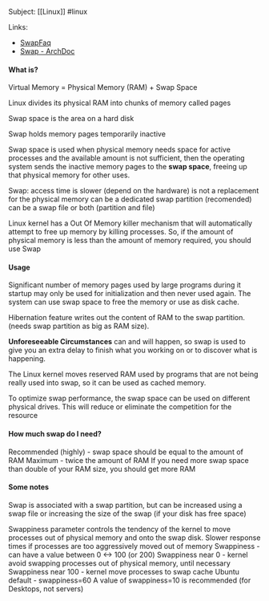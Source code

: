 Subject: [[Linux]] #linux 

Links:
- [SwapFaq](https://help.ubuntu.com/community/SwapFaq)
- [Swap - ArchDoc](https://wiki.archlinux.org/title/Swap)

#### What is?
Virtual Memory = Physical Memory (RAM) + Swap Space

Linux divides its physical RAM into chunks of memory called pages

Swap space is the area on a hard disk

Swap holds memory pages temporarily inactive

Swap space is used when physical memory needs space for active processes and the available amount is not sufficient, then the operating system sends the inactive memory pages to the **swap space**, freeing up that physical memory for other uses.

Swap:
	access time is slower (depend on the hardware)
	is not a replacement for the physical memory
	can be a dedicated swap partition (recomended)
	can be a swap file
	or both (partition and file)

Linux kernel has a Out Of Memory killer mechanism that will automatically attempt to free up memory by killing processes. So, if the amount of physical memory is less than the amount of memory required, you should use Swap 
#### Usage
Significant number of memory pages used by large programs during it startup may only be used for initialization and then never used again. The system can use swap space to free the memory or use as disk cache.

Hibernation feature writes out the content of RAM to the swap partition. (needs swap partition as big as RAM size).

**Unforeseeable Circumstances** can and will happen, so swap is used to give you an extra delay to finish what you working on or to discover what is happening.

The Linux kernel moves reserved RAM used by programs that are not being really used into swap, so it can be used as cached memory.

To optimize swap performance, the swap space can be used on different physical drives. This will reduce or eliminate the competition for the resource

#### How much swap do I need?
Recommended (highly) - swap space should be equal to the amount of RAM
	Maximum - twice the amount of RAM
	If you need more swap space than double of your RAM size, you should get more RAM

#### Some notes
Swap is associated with a swap partition, but can be increased using a swap file or increasing the size of the swap (if your disk has free space)

Swappiness parameter controls the tendency of the kernel to move processes out of physical memory and onto the swap disk. 
	Slower response times if processes are too aggressively moved out of memory
		Swappiness - can have a value between 0 <-> 100 (or 200)
		Swappiness near 0 - kernel avoid swapping processes out of physical memory, until necessary
		Swappiness near 100 - kernel move processes to swap cache
		Ubuntu default - swappiness=60
		A value of swappiness=10 is recommended (for Desktops, not servers)

